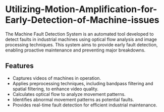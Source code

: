 # Utilizing-Motion-Amplification-for-Early-Detection-of-Machine-issues

The Machine Fault Detection System is an automated tool developed to detect faults in industrial machines using optical flow analysis and image processing techniques. This system aims to provide early fault detection, enabling proactive maintenance and preventing major breakdowns.

## Features

- Captures videos of machines in operation.
- Applies preprocessing techniques, including bandpass filtering and spatial filtering, to enhance video quality.
- Calculates optical flow to analyze movement patterns.
- Identifies abnormal movement patterns as potential faults.
- Provides real-time fault detection for efficient industrial maintenance.
